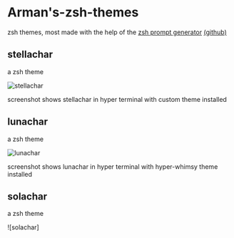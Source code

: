 # Arman's-zsh-themes
zsh themes, most made with the help of the [zsh prompt generator](https://zsh-prompt-generator.site/) [(github)](https://github.com/k-yokoishi/zsh-prompt-generator)

## stellachar
a zsh theme

![stellachar](https://raw.githubusercontent.com/r-mohammadi1/stellachar/main/Screenshot_20210722_110629.png "stellachar")

screenshot shows stellachar in hyper terminal with custom theme installed

## lunachar
a zsh theme 

![lunachar](https://raw.githubusercontent.com/r-mohammadi1/lunachar/main/Screenshot_20210628_143049.png "lunachar")

screenshot shows lunachar in hyper terminal with hyper-whimsy theme installed

## solachar
a zsh theme

![solachar]
